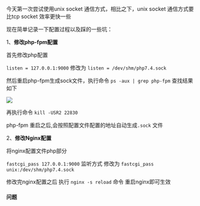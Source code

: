 今天第一次尝试使用unix socket 通信方式，相比之下，unix socket 通信方式要比tcp socket 效率更快一些

现在简单记录一下配置过程以及踩的一些坑：

1、**修改php-fpm配置**

首先修改php配置

`listen = 127.0.0.1:9000` 修改为 `listen = /dev/shm/php7.4.sock`

然后重启php-fpm生成sock文件，执行命令 `ps -aux | grep php-fpm` 查找结果如下

![](C:\Users\Z\Desktop\php-fpm-list1.png)

再执行命令 `kill -USR2 22830` 

php-fpm 重启之后,会按照配置文件配置的地址自动生成`.sock` 文件

2、**修改Nginx配置**

将nginx配置文件php部分

`fastcgi_pass 127.0.0.1:9000` 监听方式 修改为 `fastcgi_pass unix:/dev/shm/php7.4.sock`

修改完nginx配置之后 执行 `nginx -s reload` 命令 重启nginx即可生效



#### 问题

